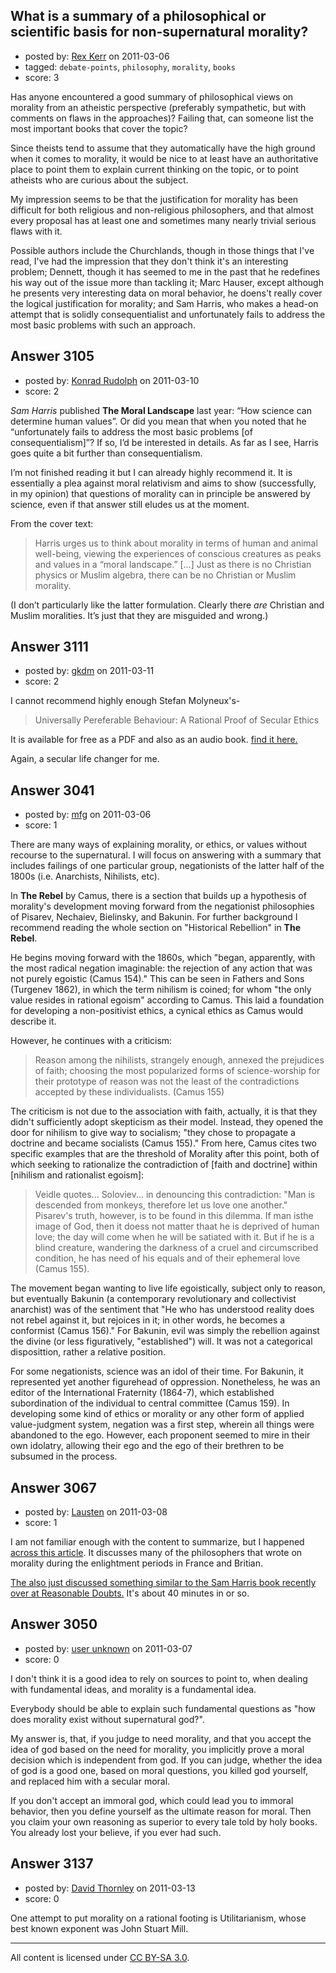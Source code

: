 ## What is a summary of a philosophical or scientific basis for non-supernatural morality?

- posted by: [Rex Kerr](https://stackexchange.com/users/-1/1166-rex-kerr) on 2011-03-06
- tagged: `debate-points`, `philosophy`, `morality`, `books`
- score: 3

Has anyone encountered a good summary of philosophical views on morality from an atheistic perspective (preferably sympathetic, but with comments on flaws in the approaches)?  Failing that, can someone list the most important books that cover the topic?

Since theists tend to assume that they automatically have the high ground when it comes to morality, it would be nice to at least have an authoritative place to point them to explain current thinking on the topic, or to point atheists who are curious about the subject.

My impression seems to be that the justification for morality has been difficult for both religious and non-religious philosophers, and that almost every proposal has at least one and sometimes many nearly trivial serious flaws with it.

Possible authors include the Churchlands, though in those things that I've read, I've had the impression that they don't think it's an interesting problem; Dennett, though it has seemed to me in the past that he redefines his way out of the issue more than tackling it; Marc Hauser, except although he presents very interesting data on moral behavior, he doens't really cover the logical justification for morality; and Sam Harris, who makes a head-on attempt that is solidly consequentialist and unfortunately fails to address the most basic problems with such an approach.



## Answer 3105

- posted by: [Konrad Rudolph](https://stackexchange.com/users/-1/82-konrad-rudolph) on 2011-03-10
- score: 2

*Sam Harris* published **The Moral Landscape** last year: “How science can determine human values”. Or did you mean that when you noted that he “unfortunately fails to address the most basic problems [of consequentialism]”? If so, I’d be interested in details. As far as I see, Harris goes quite a bit further than consequentialism.

I’m not finished reading it but I can already highly recommend it. It is essentially a plea against moral relativism and aims to show (successfully, in my opinion) that questions of morality can in principle be answered by science, even if that answer still eludes us at the moment.

From the cover text:

> Harris urges us to think about morality in terms of human and animal well-being, viewing the experiences of conscious creatures as peaks and values in a “moral landscape.” […]
> Just as there is no Christian physics or Muslim algebra, there can be no Christian or Muslim morality.

(I don’t particularly like the latter formulation. Clearly there *are* Christian and Muslim moralities. It’s just that they are misguided and wrong.)


## Answer 3111

- posted by: [gkdm](https://stackexchange.com/users/-1/1251-gkdm) on 2011-03-11
- score: 2

<p>I cannot recommend highly enough Stefan Molyneux's-</p>

<blockquote>
  <p>Universally Pereferable Behaviour: A
  Rational Proof of Secular Ethics</p>
</blockquote>

<p>It is available for free as a PDF and also as an audio book. <a href="http://freedomainradio.com/FreeBooks/UniversallyPreferableBehaviourEthics.aspx" rel="nofollow">find it here.</a> </p>

<p>Again, a secular life changer for me.</p>



## Answer 3041

- posted by: [mfg](https://stackexchange.com/users/-1/135-mfg) on 2011-03-06
- score: 1

There are many ways of explaining morality, or ethics, or values without recourse to the supernatural. I will focus on answering with a summary that includes failings of one particular group, negationists of the latter half of the 1800s (i.e. Anarchists, Nihilists, etc).

In **The Rebel** by Camus, there is a section that builds up a hypothesis of morality's development moving forward from the negationist philosophies of Pisarev, Nechaiev, Bielinsky, and Bakunin. For further background I recommend reading the whole section on "Historical Rebellion" in **The Rebel**.

He begins moving forward with the 1860s, which "began, apparently, with the most radical negation imaginable: the rejection of any action that was not purely egoistic (Camus 154)." This can be seen in Fathers and Sons (Turgenev 1862), in which the term nihilism is coined; for whom "the only value resides in rational egoism" according to Camus. This laid a foundation for developing a non-positivist ethics, a cynical ethics as Camus would describe it.

However, he continues with a criticism:

> Reason among the nihilists, strangely enough, annexed the prejudices of faith; choosing the most popularized forms of science-worship for their prototype of reason was not the least of the contradictions accepted by these individualists. (Camus 155)

The criticism is not due to the association with faith, actually, it is that they didn't sufficiently adopt skepticism as their model. Instead, they opened the door for nihilism to give way to socialism; "they chose to propagate a doctrine and became socialists (Camus 155)." From here, Camus cites two specific examples that are the threshold of Morality after this point, both of which seeking to rationalize the contradiction of [faith and doctrine] within [nihilism and rationalist egoism]:

> Veidle quotes... Soloviev... in denouncing this contradiction: "Man is descended from monkeys, therefore let us love one another." Pisarev's truth, however, is to be found in this dilemma. If man isthe image of God, then it doess not matter thaat  he is deprived of human love; the day will come when he will be satiated with it. But if he is a blind creature, wandering the darkness of a cruel and circumscribed condition, he has need of his equals and of their ephemeral love  (Camus 155).

The movement began wanting to live life egoistically, subject only to reason, but eventually Bakunin (a contemporary revolutionary and collectivist anarchist) was of the sentiment that "He who has understood reality does not rebel against it, but rejoices in it; in other words, he becomes a conformist (Camus 156)." For Bakunin, evil was simply the rebellion against the divine (or less figuratively, "established") will. It was not a categorical disposittion, rather a relative position. 

For some negationists, science was an idol of their time. For Bakunin, it represented yet another figurehead of oppression. Nonetheless, he was an editor of the International Fraternity (1864-7), which established subordination of the individual to central committee (Camus 159). In developing some kind of ethics or morality or any other form of applied value-judgment system, negation was a first step, wherein all things were abandoned to the ego. However, each proponent seemed to mire in their own idolatry, allowing their ego and the ego of their brethren to be subsumed in the process.


## Answer 3067

- posted by: [Lausten](https://stackexchange.com/users/-1/584-lausten) on 2011-03-08
- score: 1

<p>I am not familiar enough with the content to summarize, but I happened <a href="http://www.nationalaffairs.com/public_interest/detail/the-idea-of-compassion-the-british-vs-the-french-enlightenment" rel="nofollow">across this article</a>. It discusses many of the philosophers that wrote on morality during the enlightment periods in France and Britian. </p>

<p><a href="http://doubtreligion.blogspot.com/2011/03/episode-80-faith-of-fatherless.html" rel="nofollow">The also just discussed something similar to the Sam Harris book recently over at Reasonable Doubts.</a> It's about 40 minutes in or so.</p>



## Answer 3050

- posted by: [user unknown](https://stackexchange.com/users/-1/992-user-unknown) on 2011-03-07
- score: 0

I don't think it is a good idea to rely on sources to point to, when dealing with fundamental ideas, and morality is a fundamental idea. 

Everybody should be able to explain such fundamental questions as "how does morality exist without supernatural god?". 

My answer is, that, if you judge to need morality, and that you accept the idea of god based on the need for morality, you implicitly prove a moral decision which is independent from god. If you can judge, whether the idea of god is a good one, based on moral questions, you killed god yourself, and replaced him with a secular moral. 

If you don't accept an immoral god, which could lead you to immoral behavior, then you define yourself as the ultimate reason for moral. Then you claim your own reasoning as superior to every tale told by holy books. You already lost your believe, if you ever had such. 


## Answer 3137

- posted by: [David Thornley](https://stackexchange.com/users/-1/516-david-thornley) on 2011-03-13
- score: 0

One attempt to put morality on a rational footing is Utilitarianism, whose best known exponent was John Stuart Mill.



---

All content is licensed under [CC BY-SA 3.0](https://creativecommons.org/licenses/by-sa/3.0/).
